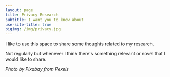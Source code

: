 ```yaml
---
layout: page
title: Privacy Research
subtitle: I want you to know about
use-site-title: true
bigimg: /img/privacy.jpg
---
```

I like to use this space to share some thoughts related to my research.

Not regularly but whenever I think there's something relevant or novel that I would like to share.

*Photo by Pixabay from Pexels*